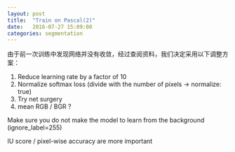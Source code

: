```yaml
---
layout: post
title:  "Train on Pascal(2)"
date:   2016-07-27 15:09:00
categories: segmentation
---
```


由于前一次训练中发现网络并没有收敛，经过查阅资料，我们决定采用以下调整方案：
1) Reduce learning rate by a factor of 10
2) Normalize softmax loss (divide with the number of pixels -> normalize: true)
3) Try net surgery
4) mean RGB / BGR ?

Make sure you do not make the model to learn from the background (ignore_label=255) 

IU score / pixel-wise accuracy are more important




